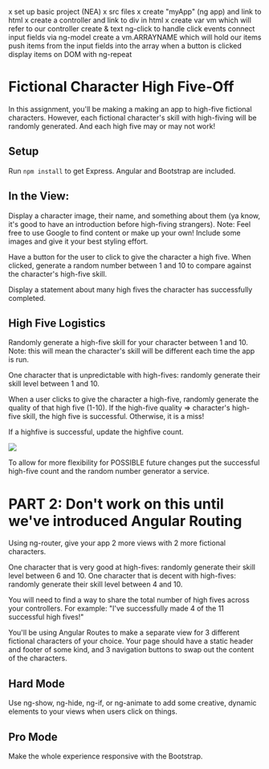 x set up basic project (NEA)
x src files
x create "myApp" (ng app) and link to html
x create a controller and link to div in html
x create var vm which will refer to our controller
 create & text ng-click to handle click events
connect input fields via ng-model
create a vm.ARRAYNAME which will hold our items
push items from the input fields into the array when a button is clicked
display items on DOM with ng-repeat

# Fictional Character High Five-Off

In this assignment, you'll be making a making an app to high-five fictional characters. However, each fictional character's skill with high-fiving will be randomly generated. And each high five may or may not work!


## Setup

Run `npm install` to get Express. Angular and Bootstrap are included.

## In the View:
Display a character image, their name, and something about them (ya know, it's good to have an introduction before high-fiving strangers).
Note: Feel free to use Google to find content or make up your own! Include some images and give it your best styling effort.

Have a button for the user to click to give the character a high five. When clicked, generate a random number between 1 and 10 to compare against the character's high-five skill.

Display a statement about many high fives the character has successfully completed.

## High Five Logistics
Randomly generate a high-five skill for your character between 1 and 10. Note: this will mean the character's skill will be different each time the app is run.

One character that is unpredictable with high-fives: randomly generate their skill level between 1 and 10.

When a user clicks to give the character a high-five, randomly generate the quality of that high five (1-10).  If the high-five quality => character's high-five skill, the high five is successful. Otherwise, it is a miss!

If a highfive is successful, update the highfive count.

![](http://i.giphy.com/TEFplLVRDMWBi.gif)

To allow for more flexibility for POSSIBLE future changes put the successful high-five count and the random number generator a service.


# PART 2: Don't work on this until we've introduced Angular Routing
Using ng-router, give your app 2 more views with 2 more fictional characters.

One character that is very good at high-fives: randomly generate their skill level between 6 and 10.
One character that is decent with high-fives: randomly generate their skill level between 4 and 10.

You will need to find a way to share the total number of high fives across your controllers.
For example: "I've successfully made 4 of the 11 successful high fives!"

You'll be using Angular Routes to make a separate view for 3 different fictional characters of your choice. Your page should have a static header and footer of some kind, and 3 navigation buttons to swap out the content of the characters.

## Hard Mode
Use ng-show, ng-hide, ng-if, or ng-animate to add some creative, dynamic elements to your views when users click on things.

## Pro Mode
Make the whole experience responsive with the Bootstrap.
